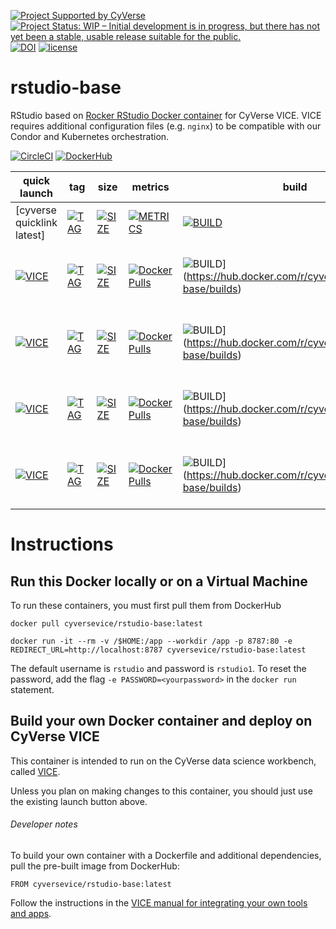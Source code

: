 [![Project Supported by CyVerse](https://img.shields.io/badge/Supported%20by-CyVerse-blue.svg)](https://learning.cyverse.org/projects/vice/en/latest/) [![Project Status: WIP – Initial development is in progress, but there has not yet been a stable, usable release suitable for the public.](https://www.repostatus.org/badges/latest/wip.svg)](https://www.repostatus.org/#wip) [![DOI](https://zenodo.org/badge/DOI/10.5281/zenodo.3246940.svg)](https://doi.org/10.5281/zenodo.3246940) [![license](https://img.shields.io/badge/license-GPLv3-blue.svg)](https://opensource.org/licenses/GPL-3.0)

# rstudio-base

RStudio based on [Rocker RStudio Docker container](https://hub.docker.com/r/rocker/rstudio) for CyVerse VICE. VICE requires additional configuration files (e.g. `nginx`) to be compatible with our Condor and Kubernetes orchestration. 

[![CircleCI](https://circleci.com/gh/cyverse-vice/rstudio-base.svg?style=svg)](https://circleci.com/gh/cyverse-vice/rstudio-base) [![DockerHub](https://img.shields.io/badge/DockerHub-brightgreen.svg?style=popout&logo=Docker)](https://hub.docker.com/r/cyversevice/rstudio-base) 


quick launch | tag | size | metrics | build | status |  
------------ | --- | ---- | ------- | ------|--------|
[cyverse quicklink latest] | [![TAG](https://images.microbadger.com/badges/version/cyversevice/rstudio-base.svg)](https://microbadger.com/images/cyversevice/rstudio-base) | [![SIZE](https://images.microbadger.com/badges/image/cyversevice/rstudio-base.svg)](https://microbadger.com/images/cyversevice/rstudio-base) | [![METRICS](https://img.shields.io/docker/pulls/cyversevice/rstudio-base.svg)](https://hub.docker.com/r/cyversevice/rstudio-base) | [![BUILD](https://img.shields.io/docker/automated/cyversevice/rstudio-base.svg)](https://hub.docker.com/r/cyversevice/rstudio-base/builds) | [![STATUS](https://img.shields.io/docker/cloud/build/cyversevice/rstudio-base?color=blue&logo=docker&logoColor=white)](https://hub.docker.com/r/cyversevice/rstudio-base)
[![VICE](https://img.shields.io/badge/CyVerse-VICE-blue.svg?style=popout&logo=Docker&color=#1488C6)]() | [![TAG](https://images.microbadger.com/badges/version/cyversevice/rstudio-base:3.5.1.svg)](https://microbadger.com/images/cyversevice/rstudio-base:3.5.1) | [![SIZE](https://images.microbadger.com/badges/image/cyversevice/rstudio-base:3.5.1.svg)](https://microbadger.com/images/cyversevice/rstudio-base:3.5.1) | [![Docker Pulls](https://img.shields.io/docker/pulls/cyversevice/rstudio-base?color=blue&logo=docker&logoColor=white)](https://hub.docker.com/r/cyversevice/rstudio-base) | ![BUILD](https://img.shields.io/docker/automated/cyversevice/rstudio-base.svg)](https://hub.docker.com/r/cyversevice/rstudio-base/builds) | [![Docker Cloud Build Status](https://img.shields.io/docker/cloud/build/cyversevice/rstudio-base?color=blue&logo=docker&logoColor=white)](https://hub.docker.com/r/cyversevice/rstudio-base)
[![VICE](https://img.shields.io/badge/CyVerse-VICE-blue.svg?style=popout&logo=Docker&color=#1488C6)]() | [![TAG](https://images.microbadger.com/badges/version/cyversevice/rstudio-base:3.5.2.svg)](https://microbadger.com/images/cyversevice/rstudio-base:3.5.2) | [![SIZE](https://images.microbadger.com/badges/image/cyversevice/rstudio-base:3.5.2.svg)](https://microbadger.com/images/cyversevice/rstudio-base:3.5.2) | [![Docker Pulls](https://img.shields.io/docker/pulls/cyversevice/rstudio-base?color=blue&logo=docker&logoColor=white)](https://hub.docker.com/r/cyversevice/rstudio-base) | ![BUILD](https://img.shields.io/docker/automated/cyversevice/rstudio-base.svg)](https://hub.docker.com/r/cyversevice/rstudio-base/builds) | [![Docker Cloud Build Status](https://img.shields.io/docker/cloud/build/cyversevice/rstudio-base?color=blue&logo=docker&logoColor=white)](https://hub.docker.com/r/cyversevice/rstudio-base)
[![VICE](https://img.shields.io/badge/CyVerse-VICE-blue.svg?style=popout&logo=Docker&color=#1488C6)]() | [![TAG](https://images.microbadger.com/badges/version/cyversevice/rstudio-base:3.5.3.svg)](https://microbadger.com/images/cyversevice/rstudio-base:3.5.3) | [![SIZE](https://images.microbadger.com/badges/image/cyversevice/rstudio-base:3.5.3.svg)](https://microbadger.com/images/cyversevice/rstudio-base:3.5.3) | [![Docker Pulls](https://img.shields.io/docker/pulls/cyversevice/rstudio-base?color=blue&logo=docker&logoColor=white)](https://hub.docker.com/r/cyversevice/rstudio-base) | ![BUILD](https://img.shields.io/docker/automated/cyversevice/rstudio-base.svg)](https://hub.docker.com/r/cyversevice/rstudio-base/builds) | [![Docker Cloud Build Status](https://img.shields.io/docker/cloud/build/cyversevice/rstudio-base?color=blue&logo=docker&logoColor=white)](https://hub.docker.com/r/cyversevice/rstudio-base)
[![VICE](https://img.shields.io/badge/CyVerse-VICE-blue.svg?style=popout&logo=Docker&color=#1488C6)]() | [![TAG](https://images.microbadger.com/badges/version/cyversevice/rstudio-base:3.6.0.svg)](https://microbadger.com/images/cyversevice/rstudio-base:3.6.0) | [![SIZE](https://images.microbadger.com/badges/image/cyversevice/rstudio-base:3.6.0.svg)](https://microbadger.com/images/cyversevice/rstudio-base:3.6.0) | [![Docker Pulls](https://img.shields.io/docker/pulls/cyversevice/rstudio-base?color=blue&logo=docker&logoColor=white)](https://hub.docker.com/r/cyversevice/rstudio-base) | ![BUILD](https://img.shields.io/docker/automated/cyversevice/rstudio-base.svg)](https://hub.docker.com/r/cyversevice/rstudio-base/builds) | [![Docker Cloud Build Status](https://img.shields.io/docker/cloud/build/cyversevice/rstudio-base?color=blue&logo=docker&logoColor=white)](https://hub.docker.com/r/cyversevice/rstudio-base)

# Instructions

## Run this Docker locally or on a Virtual Machine

To run these containers, you must first pull them from DockerHub

```
docker pull cyversevice/rstudio-base:latest
```

```
docker run -it --rm -v /$HOME:/app --workdir /app -p 8787:80 -e REDIRECT_URL=http://localhost:8787 cyversevice/rstudio-base:latest
```

The default username is `rstudio` and password is `rstudio1`. To reset the password, add the flag `-e PASSWORD=<yourpassword>` in the `docker run` statement.

## Build your own Docker container and deploy on CyVerse VICE

This container is intended to run on the CyVerse data science workbench, called [VICE](https://cyverse-visual-interactive-computing-environment.readthedocs-hosted.com/en/latest/index.html). 

Unless you plan on making changes to this container, you should just use the existing launch button above. 

###### Developer notes

To build your own container with a Dockerfile and additional dependencies, pull the pre-built image from DockerHub:

```
FROM cyversevice/rstudio-base:latest
```

Follow the instructions in the [VICE manual for integrating your own tools and apps](https://cyverse-visual-interactive-computing-environment.readthedocs-hosted.com/en/latest/developer_guide/building.html).

